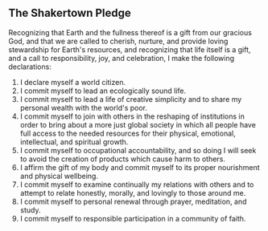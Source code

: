 ## The Shakertown Pledge

Recognizing that Earth and the fullness thereof is a gift from our gracious God, and that we are called to cherish, nurture, and provide loving stewardship for Earth's resources, and recognizing that life itself is a gift, and a call to responsibility, joy, and celebration, I make the following declarations:


1. I declare myself a world citizen. 
2. I commit myself to lead an ecologically sound life.  
3. I commit myself to lead a life of creative simplicity and to share my personal wealth with the world's poor.  
4. I commit myself to join with others in the reshaping of institutions in order to bring about a more just global society in which all people have full access to the needed resources for their physical, emotional, intellectual, and spiritual growth.  
5. I commit myself to occupational accountability, and so doing I will seek to avoid the creation of products which cause harm to others.  
6. I affirm the gift of my body and commit myself to its proper nourishment and physical wellbeing. 
7. I commit myself to examine continually my relations with others and to attempt to relate honestly, morally, and lovingly to those around me.  
8. I commit myself to personal renewal through prayer, meditation, and study.  
9. I commit myself to responsible participation in a community of faith.  
